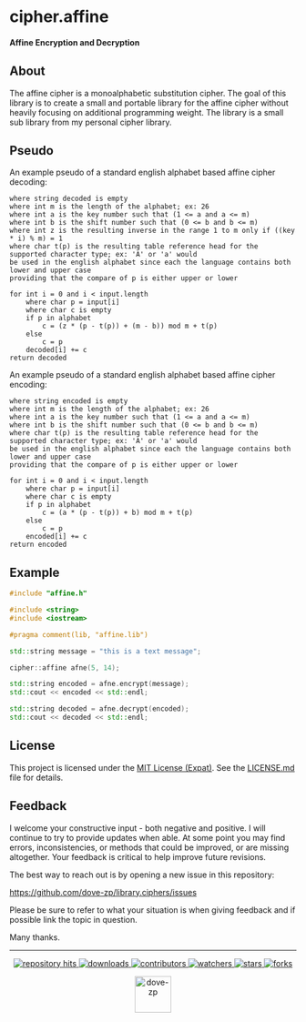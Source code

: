 # cipher.affine

#### Affine Encryption and Decryption

## About

The affine cipher is a monoalphabetic substitution cipher. The goal of this library is to create a small and portable library for the affine cipher without heavily focusing on additional programming weight. The library is a small sub library from my personal cipher library.

## Pseudo

An example pseudo of a standard english alphabet based affine cipher decoding:
```
where string decoded is empty
where int m is the length of the alphabet; ex: 26
where int a is the key number such that (1 <= a and a <= m)
where int b is the shift number such that (0 <= b and b <= m)
where int z is the resulting inverse in the range 1 to m only if ((key * i) % m) = 1
where char t(p) is the resulting table reference head for the supported character type; ex: 'A' or 'a' would 
be used in the english alphabet since each the language contains both lower and upper case
providing that the compare of p is either upper or lower 

for int i = 0 and i < input.length 
    where char p = input[i]
    where char c is empty
    if p in alphabet
        c = (z * (p - t(p)) + (m - b)) mod m + t(p)
    else
        c = p
    decoded[i] += c  
return decoded
```
An example pseudo of a standard english alphabet based affine cipher encoding:
```
where string encoded is empty
where int m is the length of the alphabet; ex: 26
where int a is the key number such that (1 <= a and a <= m)
where int b is the shift number such that (0 <= b and b <= m)
where char t(p) is the resulting table reference head for the supported character type; ex: 'A' or 'a' would 
be used in the english alphabet since each the language contains both lower and upper case
providing that the compare of p is either upper or lower 

for int i = 0 and i < input.length 
    where char p = input[i]
    where char c is empty
    if p in alphabet
        c = (a * (p - t(p)) + b) mod m + t(p) 
    else
        c = p
    encoded[i] += c  
return encoded
```

## Example

```cpp
#include "affine.h"

#include <string>
#include <iostream>

#pragma comment(lib, "affine.lib")

std::string message = "this is a text message";

cipher::affine afne(5, 14);

std::string encoded = afne.encrypt(message);
std::cout << encoded << std::endl;

std::string decoded = afne.decrypt(encoded);
std::cout << decoded << std::endl;
```

## License

This project is licensed under the [MIT License (Expat)](https://tldrlegal.com/license/mit-license). See the [LICENSE.md](./LICENSE.md) file for details.

<!--  -->

## Feedback

I welcome your constructive input - both negative and positive. I will continue to try to provide updates when able. At some point you may find errors, inconsistencies, or methods that could be improved, or are missing altogether. Your feedback is critical to help improve future revisions.

The best way to reach out is by opening a new issue in this repository:

https://github.com/dove-zp/library.ciphers/issues

Please be sure to refer to what your situation is when giving feedback and if possible link the topic in question.

Many thanks.

<hr/>

<p align="center">
  <p align="center">
    <a href="https://hits.seeyoufarm.com/api/count/graph/dailyhits.svg?url=https://github.com/dove-zp/library.ciphers">
      <img src="https://hits.seeyoufarm.com/api/count/incr/badge.svg?url=https%3A%2F%2Fgithub.com%2Fdove-zp%2Flibrary.ciphers&count_bg=%2379C83D&title_bg=%23555555&icon=&icon_color=%23E7E7E7&title=hits&edge_flat=true" alt="repository hits">
    </a>
    <a href="https://github.com/dove-zp/library.ciphers/releases">
      <img src="https://img.shields.io/github/downloads/dove-zp/library.ciphers/total?style=flat-square" alt="downloads"/>
    </a>
    <a href="https://github.com/dove-zp/library.ciphers/graphs/contributors">
      <img src="https://img.shields.io/github/contributors/dove-zp/library.ciphers?style=flat-square" alt="contributors"/>
    </a>
    <a href="https://github.com/dove-zp/library.ciphers/watchers">
      <img src="https://img.shields.io/github/watchers/dove-zp/library.ciphers?style=flat-square" alt="watchers"/>
    </a>
    <a href="https://github.com/dove-zp/library.ciphers/stargazers">
      <img src="https://img.shields.io/github/stars/dove-zp/library.ciphers?style=flat-square" alt="stars"/>
    </a>
    <a href="https://github.com/dove-zp/library.ciphers/network/members">
      <img src="https://img.shields.io/github/forks/dove-zp/library.ciphers?style=flat-square" alt="forks"/>
    </a>
  </p>
</p>

<p align="center">
  <a href="https://github.com/dove-zp">
    <img width="64" heigth="64" src="https://avatars.githubusercontent.com/u/89095890" alt="dove-zp"/>
  </a>  
</p>
